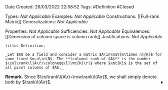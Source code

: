 <br />
<br />

Date Created: 26/03/2022 22:58:52
Tags: #Definition #Closed

Types: _Not Applicable_
Examples: _Not Applicable_
Constructions: [[Full-rank Matrix]]
Generalizations: _Not Applicable_

Properties: _Not Applicable_
Sufficiencies: _Not Applicable_
Equivalences: [[Dimension of column space is column rank]]
Justifications: _Not Applicable_

``` ad-Definition
title: Definition.

_Let $K$ be a field and consider a matrix $A\in\mat{m\times n}{K}$ for some fixed $m,n\in\N$. The **(column) rank of $A$** is the number $\col\rank\l(A\r)\coloneqq\l|\mc{K}\r|$ where $\mc{K}$ is the set of all pivot columns of $A$._

```

**Remark.** Since $\col\rank\l(A\r)=\row\rank\l(A\r)$, we shall simply denote both by $\rank\l(A\r)$.<span style="float:right;">$\blacklozenge$</span>
